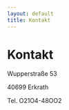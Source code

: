 ```yaml
---
layout: default
title: Kontakt
---
```


# Kontakt
<p Sabine Osthege>

<p class=MsoNormal>Wupperstraße 53</p>

<p class=MsoNormal>40699 Erkrath</p>

<p class=MsoNormal>Tel. O21O4-48OO2</p>
